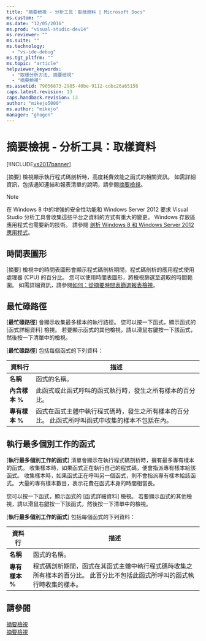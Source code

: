 ```yaml
---
title: "摘要檢視 - 分析工具：取樣資料 | Microsoft Docs"
ms.custom: ""
ms.date: "12/05/2016"
ms.prod: "visual-studio-dev14"
ms.reviewer: ""
ms.suite: ""
ms.technology: 
  - "vs-ide-debug"
ms.tgt_pltfrm: ""
ms.topic: "article"
helpviewer_keywords: 
  - "取樣分析方法, 摘要檢視"
  - "摘要檢視"
ms.assetid: 79056873-2985-40be-9112-cdbc26a65156
caps.latest.revision: 13
caps.handback.revision: 13
author: "mikejo5000"
ms.author: "mikejo"
manager: "ghogen"
---
```

# 摘要檢視 - 分析工具：取樣資料
[!INCLUDE[vs2017banner](../code-quality/includes/vs2017banner.md)]

\[摘要\] 檢視顯示執行程式碼剖析時，高度耗費效能之函式的相關資訊。  如需詳細資訊，包括通知連結和報表清單的說明，請參閱[摘要檢視](../profiling/summary-view.md)。  
  
> [!NOTE]
>  在 Windows 8 中的增強的安全性功能和 Windows Server 2012 要求 Visual Studio 分析工具會收集這些平台之資料的方式有重大的變更。  Windows 存放區應用程式也需要新的技術。  請參閱 [剖析 Windows 8 和 Windows Server 2012 應用程式](../profiling/performance-tools-on-windows-8-and-windows-server-2012-applications.md)。  
  
## 時間表圖形  
 \[摘要\] 檢視中的時間表圖形會顯示程式碼剖析期間，程式碼剖析的應用程式使用處理器 \(CPU\) 的百分比。  您可以使用時間表圖形，將檢視篩選至選取的時間範圍。  如需詳細資訊，請參閱[如何：從摘要時間表篩選報表檢視](../Topic/How%20to:%20Filter%20Report%20Views%20from%20the%20Summary%20Timeline.md)。  
  
## 最忙碌路徑  
 \[**最忙碌路徑**\] 會顯示收集最多樣本的執行路徑。  您可以按一下函式，顯示函式的 \[函式詳細資料\] 檢視。  若要顯示函式的其他檢視，請以滑鼠右鍵按一下該函式，然後按一下清單中的檢視。  
  
 \[**最忙碌路徑**\] 包括每個函式的下列資料：  
  
|資料行|描述|  
|---------|--------|  
|**名稱**|函式的名稱。|  
|**內含樣本 %**|此函式或此函式呼叫的函式執行時，發生之所有樣本的百分比。|  
|**專有樣本 %**|函式在函式主體中執行程式碼時，發生之所有樣本的百分比。  此函式所呼叫函式中收集的樣本不包括在內。|  
  
## 執行最多個別工作的函式  
 \[**執行最多個別工作的函式**\] 清單會顯示在執行程式碼剖析時，擁有最多專有樣本的函式。  收集樣本時，如果函式正在執行自己的程式碼，便會指派專有樣本給該函式。  收集樣本時，如果函式正在呼叫另一個函式，則不會指派專有樣本給該函式。  大量的專有樣本數目，表示花費在函式本身的時間相當長。  
  
 您可以按一下函式，顯示函式的 \[函式詳細資料\] 檢視。  若要顯示函式的其他檢視，請以滑鼠右鍵按一下該函式，然後按一下清單中的檢視。  
  
 \[**執行最多個別工作的函式**\] 包括每個函式的下列資料：  
  
|資料行|描述|  
|---------|--------|  
|**名稱**|函式的名稱。|  
|**專有樣本 %**|程式碼剖析期間，函式在其函式主體中執行程式碼時收集之所有樣本的百分比。  此百分比不包括此函式所呼叫的函式執行時收集的樣本。|  
  
## 請參閱  
 [摘要檢視](../profiling/summary-view-dotnet-memory-data.md)   
 [摘要檢視](../profiling/summary-view-instrumentation-data.md)